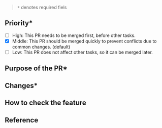 <!-- Describe what this PR is for in the title. -->

> `*` denotes required fiels

## Priority*

- [ ] High: This PR needs to be merged first, before other tasks.
- [x] Middle: This PR should be merged quickly to prevent conflicts due to common changes. (default)
- [ ] Low: This PR does not affect other tasks, so it can be merged later.

## Purpose of the PR*
<!-- Describe the purpose of the PR. -->

## Changes*


## How to check the feature
<!-- Describe how to check the feature in detail -->
<!-- If there are any visual changes, please attach a screenshot for easy identification. -->


## Reference
<!-- Any helpful information for understanding the PR. -->
